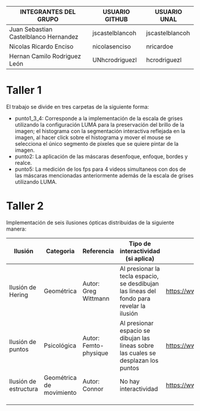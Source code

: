 | INTEGRANTES DEL GRUPO                     |USUARIO GITHUB       |USUARIO UNAL|
|-------------------------------------------|---------------------|------------|
| Juan Sebastian Castelblanco Hernandez  | jscastelblancoh | jscastelblancoh |
| Nicolas Ricardo Enciso                 | nicolasenciso   | nricardoe |
| Hernan Camilo Rodriguez León           | UNhcrodriguezl  | hcrodriguezl |


# Taller 1

El trabajo se divide en tres carpetas de la siguiente forma: 
- punto1_3_4: Corresponde a la implementación de la escala de grises utilizando la configuración LUMA para la preservación del brillo de la imagen; el histograma con la segmentación interactiva reflejada en la imagen, al hacer click sobre el histograma y mover el mouse se selecciona el único segmento de pixeles que se quiere pintar de la imagen.
- punto2: La aplicación de las máscaras desenfoque, enfoque, bordes y realce. 
- punto5: La medición de los fps para 4 videos simultaneos con dos de las máscaras mencionadas anteriormente además de la escala de grises utilizando LUMA.

# Taller 2

Implementación de seis ilusiones ópticas distribuidas de la siguiente manera:

| Ilusión         | Categoria | Referencia | Tipo de interactividad (si aplica) | URL código base (si aplica) |
|-----------------|-----------|------------|------------------------------------|-----------------------------|
|Ilusión de Hering|Geométrica|Autor: Greg Wittmann|Al presionar la tecla espacio, se desdibujan las lineas del fondo para revelar la ilusión| https://www.openprocessing.org/sketch/168636/|
|Ilusión de puntos|Psicológica|Autor: Femto-physique|Al presionar espacio se dibujan las lineas sobre las cuales se desplazan los puntos|https://www.openprocessing.org/sketch/707417|
|Ilusión de estructura|Geométrica de movimiento|Autor: Connor|No hay interactividad|https://www.openprocessing.org/sketch/413457|
|         |           |            |                                    |                             |
|         |           |            |                                    |                             |
|         |           |            |                                    |                             |

